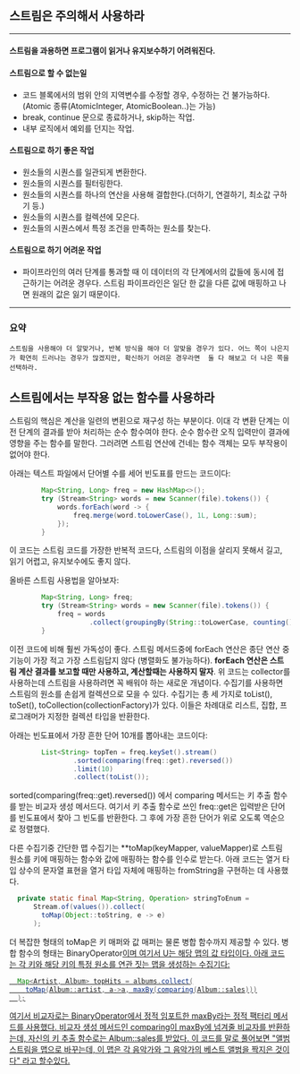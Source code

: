 ## 스트림은 주의해서 사용하라
---
#### 스트림을 과용하면 프로그램이 읽거나 유지보수하기 어려워진다.

#### 스트림으로 할 수 없는일

 - 코드 블록에서의 범위 안의 지역변수를 수정할 경우, 수정하는 건 불가능하다.(Atomic 종류(AtomicInteger, AtomicBoolean..)는 가능)
 - break, continue 문으로 종료하거나, skip하는 작업.
 - 내부 로직에서 예외를 던지는 작업.
 

#### 스트림으로 하기 좋은 작업 
 - 원소들의 시퀀스를 일관되게 변환한다.
 - 원소들의 시퀀스를 필터링한다.
 - 원소들의 시퀀스를 하나의 연산을 사용해 결합한다.(더하기, 연결하기, 최소값 구하기 등.)
 - 원소들의 시퀀스를 컬렉션에 모은다.
 - 원소들의 시퀀스에서 특정 조건을 만족하는 원소를 찾는다. 

#### 스트림으로 하기 어려운 작업
 - 파이프라인의 여러 단계를 통과할 때 이 데이터의 각 단계에서의 값들에 동시에 접근하기는 어려운
 경우다. 스트림 파이프라인은 일단 한 값을 다른 값에 매핑하고 나면 원래의 값은 잃기 때문이다.
 
---
### 요약
`
스트림을 사용해야 더 알맞거나, 반복 방식을 해야 더 알맞을 경우가 있다.
어느 쪽이 나은지가 확연히 드러나는 경우가 많겠지만, 확신하기 어려운 경우라면 
둘 다 해보고 더 나은 쪽을 선택하라.
`
## 스트림에서는 부작용 없는 함수를 사용하라

스트림의 핵심은 계산을 일련의 변횐으로 재구성 하는 부분이다. 이대 각 변환 단계는 이전 단계의 결과를 받아 처리하는 순수 함수여야 한다. 순수 함수란 오직 입력만이 결과에 영향을 주는 함수를 말한다. 그러려면 스트림 연산에 건네는 함수 객체는 모두 부작용이 없어야 한다.

아래는 텍스트 파일에서 단어별 수를 세어 빈도표를 만드는 코드이다:
```java
        Map<String, Long> freq = new HashMap<>();
        try (Stream<String> words = new Scanner(file).tokens()) {
            words.forEach(word -> {
                freq.merge(word.toLowerCase(), 1L, Long::sum);
            });
        }
```
이 코드는 스트림 코드를 가장한 반복적 코드다, 스트림의 이점을 살리지 못해서 길고, 읽기 어렵고, 유지보수에도 좋지 않다.

올바른 스트림 사용법을 알아보자:
```java
        Map<String, Long> freq;
        try (Stream<String> words = new Scanner(file).tokens()) {
            freq = words
                    .collect(groupingBy(String::toLowerCase, counting()));
        }
```
이전 코드에 비해 훨씬 가독성이 좋다. 스트림 메서드중에 forEach 연산은 종단 연산 중 기능이 가장 적고 가장 스트림답지 않다 (병렬화도 불가능하다). **forEach 연산은 스트림 계산 결과를 보고할 때만 사용하고, 계산할때는 사용하지 말자**. 위 코드는 collector를 사용하는데 스트림을 사용하려면 꼭 배워야 하는 새로운 개념이다. 
  수집기를 사용하면 스트림의 원소를 손쉽게 컬렉션으로 모을 수 있다. 수집기는 총 세 가지로 toList(), toSet(), toCollection(collectionFactory)가 있다. 이들은 차례대로 리스트, 집합, 프로그래머가 지정한 컬렉션 타입을 반환한다. 

  아래는 빈도표에서 가장 흔한 단어 10개를 뽑아내는 코드이다:
```java
        List<String> topTen = freq.keySet().stream()
                .sorted(comparing(freq::get).reversed())
                .limit(10)
                .collect(toList());
```
sorted(comparing(freq::get).reversed()) 에서 comparing 메서드는 키 추출 함수를 받는 비교자 생성 메서드다. 여기서 키 추출 함수로 쓰인 freq::get은 입력받은 단어를 빈도표에서 찾아 그 빈도를 반환한다. 그 후에 가장 흔한 단어가 위로 오도록 역순으로 정렬했다.

  다른 수집기중 간단한 맵 수집기는 **toMap(keyMapper, valueMapper)로 스트림 원소를 키에 매핑하는 함수와 값에 매핑하는 함수를 인수로 받는다. 아래 코드는 열거 타입 상수의 문자열 표현을 열거 타입 자체에 매핑하는 fromString을 구현하는 데 사용했다.
```java
  private static final Map<String, Operation> stringToEnum =
      Stream.of(values()).collect(
        toMap(Object::toString, e -> e)
      );
```

  더 복잡한 형태의 toMap은 키 매퍼와 값 매퍼는 물론 병합 함수까지 제공할 수 있다. 병합 함수의 형태는 BinaryOperator<U>이며 여기서 U는 해당 맵의 값 타입이다. 아래 코드는 각 키와 해당 키의 특정 원소를 연관 짓는 맵을 생성하는 수집기다:
```java
  Map<Artist, Album> topHits = albums.collect(
    toMap(Album::artist, a->a, maxBy(comparing(Album::sales)))
  );
```
여기서 비교자로는 BinaryOperator에서 정적 임포트한 maxBy라는 정적 팩터리 메서드를 사용했다. 비교자 생성 메서드인 comparing이 maxBy에 넘겨줄 비교자를 반환하는데, 자신의 키 추출 함수로는 Album::sales를 받았다. 이 코드를 말로 풀어보면 "앨범 스트림을 맵으로 바꾸는데, 이 맵은 각 음악가와 그 음악가의 베스트 앨범을 짝지은 것이다" 라고 할수있다. 